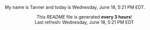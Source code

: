 My name is Tanner and today is Wednesday, June 18, 5:21 PM EDT.

<p align="center">This <i>README</i> file is generated <b>every 3 hours</b>!</br>Last refresh: Wednesday, June 18, 5:21 PM EDT<br /></p>

